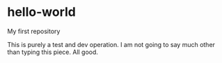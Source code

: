 # hello-world
My first repository


This is purely a test and dev operation. I am not going to say much other than typing this piece.
All good.
